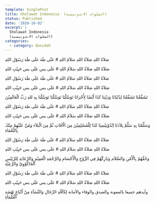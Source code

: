 ```yaml
---
template: SinglePost
title: Sholawat Indonesia  (الصلوات الاندونيسية)
status: Published
date: '2020-10-02'
excerpt: |
  Sholawat Indonesia 
  (الصلوات الاندونيسية)
categories:
  - category: Qosidah
---
```


صَلاَةُ اللهِ صَلاَةُ اللهِ سَلاَمُ اللهِ # عَلَى طَهَ عَلَى طَهَ رَسُوْلِ اللهِ

صَلاَةُ اللهِ صَلاَةُ اللهِ سَلاَمُ اللهِ # عَلَى يس عَلَى يس حَبِيْبِ اللهِ

صَلاَةُ اللهِ صَلاَةُ اللهِ سَلاَمُ اللهِ # عَلَى طَهَ عَلَى طَهَ رَسُوْلِ اللهِ

صَلاَةُ اللهِ صَلاَةُ اللهِ سَلاَمُ اللهِ # عَلَى يس عَلَى يس حَبِيْبِ اللهِ

تَشَفَّعْنَا تَشَفَّعْنَا لِدُنْيَانَا
وَدِيْنِنَا كَذَا أَيْضًا لِأُخْرَانَا
تَوَسَّلْنَا تَوَسَّلْنَا تَوَسَّلْنَا
بِهِ للهِ رَبِّ الْعَالَمِيْنَ


صَلاَةُ اللهِ صَلاَةُ اللهِ سَلاَمُ اللهِ # عَلَى طَهَ عَلَى طهَ رَسُوْلِ اللهِ

صَلاَةُ اللهِ صَلاَةُ اللهِ سَلاَمُ اللهِ # عَلَى يس عَلَى يس حَبِيْبِ اللهِ

وَسَلِّمْنَا بِهِ سَلِّمْ بِلاَدَنَا
اِنْدُوْنِيْسِيَا كَذَا لِلْمُسْلِمِيْنَ
مِنَ الْأفَاتِ ثُمَّ مِنَ الْبَلاَء
وَمُنَّ عَلَيْهِمْ مِنْكَ بِالنَّعْمَاءِ


صَلاَةُ اللهِ صَلاَةُ اللهِ سَلاَمُ اللهِ # عَلَى طَهَ عَلَى طَهَ رَسُوْلِ اللهِ

صَلاَةُ اللهِ صَلاَةُ اللهِ سَلاَمُ اللهِ # عَلَى يس عَلَى يس حَبِيْبِ اللهِ

وَخُفَّهُمْ بِالْأَمْنِ وَالسَّلاَم
وَبَارِكْهُمْ فِي الرُّوْحِ وَالْأَجْسَامِ
وَالرَّحْمَةِ الْعَمِيْمِ وَالرِّعَايَةِ
لِلرَّئِيْسِ الْجَاكُوْوِيْ وَالرَّعِيَّةِ

 


صَلاَةُ اللهِ صَلاَةُ اللهِ سَلاَمُ اللهِ # عَلَى طَهَ عَلَى طَهَ رَسُوْلِ اللهِ

صَلاَةُ اللهِ صَلاَةُ اللهِ سَلاَمُ اللهِ # عَلَى يس عَلَى يس حَبِيْبِ اللهِ

وأيدهم جميعا بالمعونة
والصدق والوفاء والأمانة
لِكَآفَّةِ الرِّجَالِ وَالنِّسَآءِ
مِنْ أَتْبَاعِ نَهْضَةِ الْعُلَمَآءِ
 
